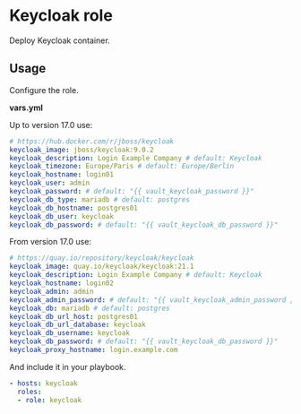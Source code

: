 # Keycloak role

Deploy Keycloak container.

## Usage

Configure the role.

**vars.yml**

Up to version 17.0 use:

```yml
# https://hub.docker.com/r/jboss/keycloak
keycloak_image: jboss/keycloak:9.0.2
keycloak_description: Login Example Company # default: Keycloak
keycloak_timezone: Europe/Paris # default: Europe/Berlin
keycloak_hostname: login01
keycloak_user: admin
keycloak_password: # default: "{{ vault_keycloak_password }}"
keycloak_db_type: mariadb # default: postgres
keycloak_db_hostname: postgres01
keycloak_db_user: keycloak
keycloak_db_password: # default: "{{ vault_keycloak_db_password }}"
```

From version 17.0 use:

```yml
# https://quay.io/repository/keycloak/keycloak
keycloak_image: quay.io/keycloak/keycloak:21.1
keycloak_description: Login Example Company # default: Keycloak
keycloak_hostname: login02
keycloak_admin: admin
keycloak_admin_password: # default: "{{ vault_keycloak_admin_password }}"
keycloak_db: mariadb # default: postgres
keycloak_db_url_host: postgres01
keycloak_db_url_database: keycloak
keycloak_db_username: keycloak
keycloak_db_password: # default: "{{ vault_keycloak_db_password }}"
keycloak_proxy_hostname: login.example.com
```

And include it in your playbook.

```yml
- hosts: keycloak
  roles:
  - role: keycloak
```
